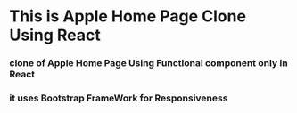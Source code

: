 # This is Apple Home Page Clone Using React

### clone of Apple Home Page Using Functional component only in React 
### it uses Bootstrap FrameWork for Responsiveness

